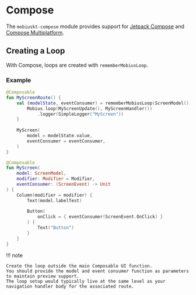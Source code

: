 # Compose

The `mobiuskt-compose` module provides support for
[Jetpack Compose](https://developer.android.com/jetpack/compose) and
[Compose Multiplatform](https://www.jetbrains.com/lp/compose-multiplatform/).

## Creating a Loop

With Compose, loops are created with `rememberMobiusLoop`.

### Example

```kotlin
@Composable
fun MyScreenRoute() {
    val (modelState, eventConsumer) = rememberMobiusLoop(ScreenModel()) {
        Mobius.loop(MyScreenUpdate(), MyScreenHandler())
            .logger(SimpleLogger("MyScreen"))
    }
    
    MyScreen(
        model = modelState.value,
        eventConsumer = eventConsumer,
    )
}

@Composable
fun MyScreen(
    model: ScreenModel,
    modifier: Modifier = Modifier,
    eventConsumer: (ScreenEvent) -> Unit
) {
    Column(modifier = modifier) {
        Text(model.labelTest)
        
        Button(
            onClick = { eventConsumer(ScreenEvent.OnClick) }
        ) {
            Text("Button")
        }
    }
}
```

!!! note

    Create the loop outside the main Composable UI function.
    You should provide the model and event consumer function as parameters to maintain preview support.
    The loop setup would typically live at the same level as your navigation handler body for the associated route.
